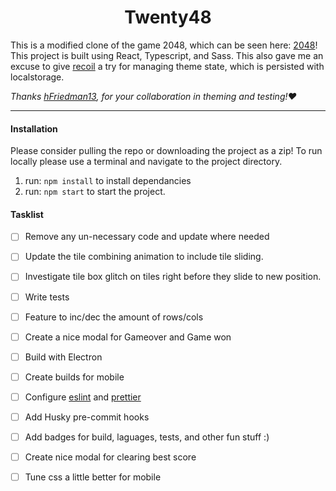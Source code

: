 <h1 align="center">Twenty48</h1>

This is a modified clone of the game 2048, which can be seen here: [2048](https://2048game.com/)! This project is built using React, Typescript, and Sass. This also gave me an excuse to give [recoil](https://github.com/facebookexperimental/Recoil) a try for managing theme state, which is persisted with localstorage.

*Thanks [hFriedman13](https://github.com/Hfriedman13), for your collaboration in theming and testing!:heart:*
- - - - 

#### Installation

Please consider pulling the repo or downloading the project as a zip! To run locally please use a terminal and navigate to the project directory.

1) run: `npm install` to install dependancies
3) run: `npm start` to start the project.

#### Tasklist
- [ ] Remove any un-necessary code and update where needed
- [ ] Update the tile combining animation to include tile sliding.
- [ ] Investigate tile box glitch on tiles right before they slide to new position.
- [ ] Write tests 
- [ ] Feature to inc/dec the amount of rows/cols
- [ ] Create a nice modal for Gameover and Game won
- [ ] Build with Electron
- [ ] Create builds for mobile
- [ ] Configure [eslint](https://moduscreate.com/blog/lint-style-typescript/) and [prettier]( https://prettier.io/docs/en/options.html)
- [ ] Add Husky pre-commit hooks
- [ ] Add badges for build, laguages, tests, and other fun stuff :)
- [ ] Create nice modal for clearing best score
- [ ] Tune css a little better for mobile

